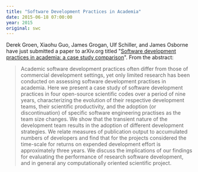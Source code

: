 ```yaml
---
title: "Software Development Practices in Academia"
date: 2015-06-18 07:00:00
year: 2015
original: swc
---
```

<p>
  Derek Groen, Xiaohu Guo, James Grogan, Ulf Schiller, and James Osborne
  have just submitted a paper to arXiv.org titled
  "<a href="http://arxiv.org/abs/1506.05272">Software development practices in academia: a case study comparison</a>".
  From the abstract:
</p>
<blockquote>
  <p>
     Academic software development practices often differ from those
     of commercial development settings, yet only limited research has
     been conducted on assessing software development practises in
     academia. Here we present a case study of software development
     practices in four open-source scientific codes over a period of
     nine years, characterizing the evolution of their respective
     development teams, their scientific productivity, and the
     adoption (or discontinuation) of specific software engineering
     practises as the team size changes. We show that the transient
     nature of the development team results in the adoption of
     different development strategies. We relate measures of
     publication output to accumulated numbers of developers and find
     that for the projects considered the time-scale for returns on
     expended development effort is approximately three years. We
     discuss the implications of our findings for evaluating the
     performance of research software development, and in general any
     computationally oriented scientific project.
  </p>
</blockquote>

